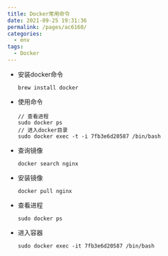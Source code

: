 ```yaml
---
title: Docker常用命令
date: 2021-09-25 19:31:36
permalink: /pages/ac6160/
categories:
  - env
tags:
  - Docker
---
```


- 安装docker命令
    ```
    brew install docker
    ```

- 使用命令
    ```
    // 查看进程
    sudo docker ps
    // 进入docker目录
    sudo docker exec -t -i 7fb3e6d20587 /bin/bash
    ```

- 查询镜像
    ```
    docker search nginx
    ```
- 安装镜像
    ```
    docker pull nginx
    ```
- 查看进程
    ```
    sudo docker ps
    ```
- 进入容器
    ```
    sudo docker exec -it 7fb3e6d20587 /bin/bash
    ```
